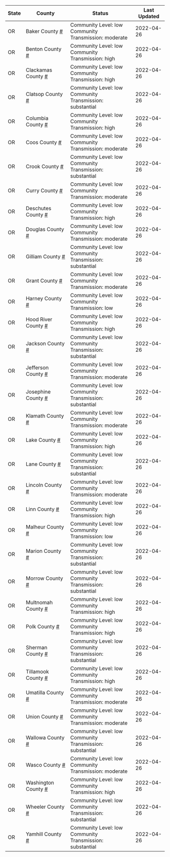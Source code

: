 State | County | Status | Last Updated
--- | --- | --- | --- 
OR | Baker County <a href="#baker_county">#</a> | <a name="baker_county"></a>Community Level: low<br/>Community Transmission: moderate | 2022-04-26
OR | Benton County <a href="#benton_county">#</a> | <a name="benton_county"></a>Community Level: low<br/>Community Transmission: high | 2022-04-26
OR | Clackamas County <a href="#clackamas_county">#</a> | <a name="clackamas_county"></a>Community Level: low<br/>Community Transmission: high | 2022-04-26
OR | Clatsop County <a href="#clatsop_county">#</a> | <a name="clatsop_county"></a>Community Level: low<br/>Community Transmission: substantial | 2022-04-26
OR | Columbia County <a href="#columbia_county">#</a> | <a name="columbia_county"></a>Community Level: low<br/>Community Transmission: high | 2022-04-26
OR | Coos County <a href="#coos_county">#</a> | <a name="coos_county"></a>Community Level: low<br/>Community Transmission: moderate | 2022-04-26
OR | Crook County <a href="#crook_county">#</a> | <a name="crook_county"></a>Community Level: low<br/>Community Transmission: substantial | 2022-04-26
OR | Curry County <a href="#curry_county">#</a> | <a name="curry_county"></a>Community Level: low<br/>Community Transmission: moderate | 2022-04-26
OR | Deschutes County <a href="#deschutes_county">#</a> | <a name="deschutes_county"></a>Community Level: low<br/>Community Transmission: high | 2022-04-26
OR | Douglas County <a href="#douglas_county">#</a> | <a name="douglas_county"></a>Community Level: low<br/>Community Transmission: moderate | 2022-04-26
OR | Gilliam County <a href="#gilliam_county">#</a> | <a name="gilliam_county"></a>Community Level: low<br/>Community Transmission: substantial | 2022-04-26
OR | Grant County <a href="#grant_county">#</a> | <a name="grant_county"></a>Community Level: low<br/>Community Transmission: moderate | 2022-04-26
OR | Harney County <a href="#harney_county">#</a> | <a name="harney_county"></a>Community Level: low<br/>Community Transmission: low | 2022-04-26
OR | Hood River County <a href="#hood_river_county">#</a> | <a name="hood_river_county"></a>Community Level: low<br/>Community Transmission: high | 2022-04-26
OR | Jackson County <a href="#jackson_county">#</a> | <a name="jackson_county"></a>Community Level: low<br/>Community Transmission: substantial | 2022-04-26
OR | Jefferson County <a href="#jefferson_county">#</a> | <a name="jefferson_county"></a>Community Level: low<br/>Community Transmission: moderate | 2022-04-26
OR | Josephine County <a href="#josephine_county">#</a> | <a name="josephine_county"></a>Community Level: low<br/>Community Transmission: substantial | 2022-04-26
OR | Klamath County <a href="#klamath_county">#</a> | <a name="klamath_county"></a>Community Level: low<br/>Community Transmission: moderate | 2022-04-26
OR | Lake County <a href="#lake_county">#</a> | <a name="lake_county"></a>Community Level: low<br/>Community Transmission: high | 2022-04-26
OR | Lane County <a href="#lane_county">#</a> | <a name="lane_county"></a>Community Level: low<br/>Community Transmission: substantial | 2022-04-26
OR | Lincoln County <a href="#lincoln_county">#</a> | <a name="lincoln_county"></a>Community Level: low<br/>Community Transmission: moderate | 2022-04-26
OR | Linn County <a href="#linn_county">#</a> | <a name="linn_county"></a>Community Level: low<br/>Community Transmission: high | 2022-04-26
OR | Malheur County <a href="#malheur_county">#</a> | <a name="malheur_county"></a>Community Level: low<br/>Community Transmission: low | 2022-04-26
OR | Marion County <a href="#marion_county">#</a> | <a name="marion_county"></a>Community Level: low<br/>Community Transmission: substantial | 2022-04-26
OR | Morrow County <a href="#morrow_county">#</a> | <a name="morrow_county"></a>Community Level: low<br/>Community Transmission: substantial | 2022-04-26
OR | Multnomah County <a href="#multnomah_county">#</a> | <a name="multnomah_county"></a>Community Level: low<br/>Community Transmission: high | 2022-04-26
OR | Polk County <a href="#polk_county">#</a> | <a name="polk_county"></a>Community Level: low<br/>Community Transmission: high | 2022-04-26
OR | Sherman County <a href="#sherman_county">#</a> | <a name="sherman_county"></a>Community Level: low<br/>Community Transmission: substantial | 2022-04-26
OR | Tillamook County <a href="#tillamook_county">#</a> | <a name="tillamook_county"></a>Community Level: low<br/>Community Transmission: high | 2022-04-26
OR | Umatilla County <a href="#umatilla_county">#</a> | <a name="umatilla_county"></a>Community Level: low<br/>Community Transmission: moderate | 2022-04-26
OR | Union County <a href="#union_county">#</a> | <a name="union_county"></a>Community Level: low<br/>Community Transmission: moderate | 2022-04-26
OR | Wallowa County <a href="#wallowa_county">#</a> | <a name="wallowa_county"></a>Community Level: low<br/>Community Transmission: substantial | 2022-04-26
OR | Wasco County <a href="#wasco_county">#</a> | <a name="wasco_county"></a>Community Level: low<br/>Community Transmission: moderate | 2022-04-26
OR | Washington County <a href="#washington_county">#</a> | <a name="washington_county"></a>Community Level: low<br/>Community Transmission: high | 2022-04-26
OR | Wheeler County <a href="#wheeler_county">#</a> | <a name="wheeler_county"></a>Community Level: low<br/>Community Transmission: substantial | 2022-04-26
OR | Yamhill County <a href="#yamhill_county">#</a> | <a name="yamhill_county"></a>Community Level: low<br/>Community Transmission: substantial | 2022-04-26
